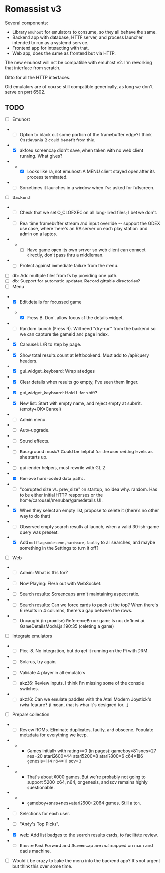 # Romassist v3

Several components:
- Library `emuhost` for emulators to consume, so they all behave the same.
- Backend app with database, HTTP server, and process launcher intended to run as a systemd service.
- Frontend app for interacting with that.
- Web app, does the same as frontend but via HTTP.

The new emuhost will not be compatible with emuhost v2. I'm reworking that interface from scratch.

Ditto for all the HTTP interfaces.

Old emulators are of course still compatible generically, as long we don't serve on port 6502.

## TODO

- [ ] Emuhost
- - [ ] Option to black out some portion of the framebuffer edge? I think Castlevania 2 could benefit from this.
- - [x] akfceu screencap didn't save, when taken with no web client running. What gives?
- - - [x] Looks like ra, not emuhost: A MENU client stayed open after its process terminated.
- - [ ] Sometimes it launches in a window when I've asked for fullscreen.
- [ ] Backend
- - [ ] Check that we set O_CLOEXEC on all long-lived files; I bet we don't.
- - [ ] Real time framebuffer stream and input override -- support the GDEX use case, where there's an RA server on each play station, and admin on a laptop.
- - - [ ] Have game open its own server so web client can connect directly, don't pass thru a middleman.
- - [ ] Protect against immediate failure from the menu.
- [ ] db: Add multiple files from fs by providing one path.
- [ ] db: Support for automatic updates. Record gittable directories?
- [ ] Menu
- - [x] Edit details for focussed game.
- - - [x] Press B. Don't allow focus of the details widget.
- - [ ] Random launch (Press R). Will need "dry-run" from the backend so we can capture the gameid and page index.
- - [x] Carousel: L/R to step by page.
- - [x] Show total results count at left bookend. Must add to /api/query headers.
- - [x] gui_widget_keyboard: Wrap at edges
- - [x] Clear details when results go empty, I've seen them linger.
- - [x] gui_widget_keyboard: Hold L for shift?
- - [x] New list: Start with empty name, and reject empty at submit. (empty+OK=Cancel)
- - [ ] Admin menu.
- - [ ] Auto-upgrade.
- - [ ] Sound effects.
- - [ ] Background music? Could be helpful for the user setting levels as she starts up.
- - [ ] gui render helpers, must rewrite with GL 2
- - [x] Remove hard-coded data paths.
- - [ ] "corrupted size vs. prev_size" on startup, no idea why. random. Has to be either initial HTTP responses or the home/carousel/menubar/gamedetails UI.
- - [x] When they select an empty list, propose to delete it (there's no other way to do that)
- - [ ] Observed empty search results at launch, when a valid 30-ish-game query was present.
- - [x] Add `notflags=obscene,hardware,faulty` to all searches, and maybe something in the Settings to turn it off?
- [ ] Web
- - [ ] Admin: What is this for?
- - [ ] Now Playing: Flesh out with WebSocket.
- - [ ] Search results: Screencaps aren't maintaining aspect ratio.
- - [ ] Search results: Can we force cards to pack at the top? When there's 6 results in 4 columns, there's a gap between the rows.
- - [ ] Uncaught (in promise) ReferenceError: game is not defined   at GameDetailsModal.js:190:35 (deleting a game)
- [ ] Integrate emulators
- - [ ] Pico-8. No integration, but do get it running on the Pi with DRM.
- - [ ] Solarus, try again.
- - [ ] Validate 4 player in all emulators
- - [ ] akz26: Review inputs. I think I'm missing some of the console switches.
- - [ ] akz26: Can we emulate paddles with the Atari Modern Joystick's twist feature? (i mean, that is what it's designed for...)
- [ ] Prepare collection
- - [ ] Review ROMs. Eliminate duplicates, faulty, and obscene. Populate metadata for everything we keep.
- - - Games initially with rating==0 (in pages): gameboy=81 snes=27 nes=20 atari2600=44 atari5200=8 atari7800=6 c64=186 genesis=114 n64=11 scv=3
- - - That's about 6000 games. But we're probably not going to support 5200, c64, n64, or genesis, and scv remains highly questionable.
- - - gameboy+snes+nes+atari2600: 2064 games. Still a ton.
- - [ ] Selections for each user.
- - [ ] "Andy's Top Picks".
- - [x] web: Add list badges to the search results cards, to facilitate review.
- - [ ] Ensure Fast Forward and Screencap are *not* mapped on mom and dad's machine.
- [ ] Would it be crazy to bake the menu into the backend app? It's not urgent but think this over some time.

